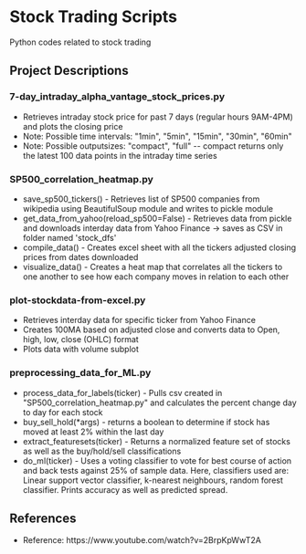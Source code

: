 <h1>Stock Trading Scripts</h1>

<p>Python codes related to stock trading</p>

<h2><b>Project Descriptions</b></h2>

<h3><b>7-day_intraday_alpha_vantage_stock_prices.py</b></h3>
<ul>
  <li> Retrieves intraday stock price for past 7 days (regular hours 9AM-4PM) and plots the closing price </li>
  <li> Note: Possible time intervals: "1min", "5min", "15min", "30min", "60min" </li>
  <li> Note: Possible outputsizes: "compact", "full" -- compact returns only the latest 100 data points in the intraday time series </li>
</ul>

<h3><b>SP500_correlation_heatmap.py</b></h3>
<ul>
  <li> save_sp500_tickers() - Retrieves list of SP500 companies from wikipedia using BeautifulSoup module and writes to pickle module </li>
  <li> get_data_from_yahoo(reload_sp500=False) - Retrieves data from pickle and downloads interday data from Yahoo Finance -> saves as CSV in folder named 'stock_dfs' </li>
  <li> compile_data() - Creates excel sheet with all the tickers adjusted closing prices from dates downloaded </li>
  <li> visualize_data() - Creates a heat map that correlates all the tickers to one another to see how each company moves in relation to each other </li>
</ul>

<h3>plot-stockdata-from-excel.py</h3>
<ul>
  <li> Retrieves interday data for specific ticker from Yahoo Finance </li>
  <li> Creates 100MA based on adjusted close and converts data to Open, high, low, close (OHLC) format</li>
  <li> Plots data with volume subplot </li>
</ul>

<h3> preprocessing_data_for_ML.py </h3>
<ul>
  <li> process_data_for_labels(ticker) - Pulls csv created in "SP500_correlation_heatmap.py" and calculates the percent change day to day for each stock </li>
  <li> buy_sell_hold(*args) - returns a boolean to determine if stock has moved at least 2% within the last day </li>
  <li> extract_featuresets(ticker) - Returns a normalized feature set of stocks as well as the buy/hold/sell classifications </li>
  <li> do_ml(ticker) - Uses a voting classifier to vote for best course of action and back tests against 25% of sample data.  Here, classifiers used are: Linear support vector classifier, k-nearest neighbours, random forest classifier.  Prints accuracy as well as predicted spread. </li>
</ul>

<h2><b>References</b></h2>
<ul>
  <li>Reference: https://www.youtube.com/watch?v=2BrpKpWwT2A</li>
</ul>
